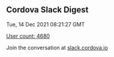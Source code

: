## Cordova Slack Digest
Tue, 14 Dec 2021 08:21:27 GMT

[User count: 4680](https://cordova.slack.com/)


Join the conversation at [slack.cordova.io](http://slack.cordova.io/)
